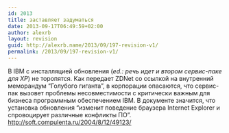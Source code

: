 ```yaml
---
id: 2013
title: заставляет задуматься
date: 2013-09-17T06:49:59+02:00
author: alexrb
layout: revision
guid: http://alexrb.name/2013/09/197-revision-v1/
permalink: /2013/09/197-revision-v1/
---
```

В IBM с инсталляцией обновления (_ed.: речь идет и втором сервис-паке для ХР_) не торопятся. Как передает ZDNet со ссылкой на внутренний меморандум &#8220;Голубого гиганта&#8221;, в корпорации опасаются, что сервис-пак вызовет проблемы несовместимости с критически важным для бизнеса программным обеспечением IBM. В документе значится, что установка обновления &#8220;изменит поведение браузера Internet Explorer и спровоцирует различные конфликты ПО&#8221;.  
http://soft.compulenta.ru/2004/8/12/49123/